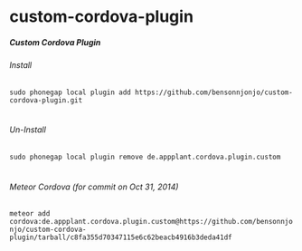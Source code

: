 custom-cordova-plugin
=====================

<h5>Custom Cordova Plugin</h5>


<h6>Install</h6>
<code>sudo phonegap local plugin add https://github.com/bensonnjonjo/custom-cordova-plugin.git</code>
<br><br>
<h6>Un-Install</h6>
<code>sudo phonegap local plugin remove de.appplant.cordova.plugin.custom</code>
<br><br>
<h6>Meteor Cordova (for commit on  Oct 31, 2014)</h6>
<code>meteor add cordova:de.appplant.cordova.plugin.custom@https://github.com/bensonnjonjo/custom-cordova-plugin/tarball/c8fa355d70347115e6c62beacb4916b3deda41df
</code>
